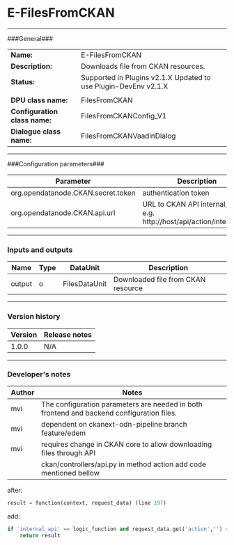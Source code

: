 # E-FilesFromCKAN #
----------

###General###

|                              |                                                               |
|------------------------------|---------------------------------------------------------------|
|**Name:**                     |E-FilesFromCKAN                                                |
|**Description:**              |Downloads file from CKAN resources.                            |
|**Status:**                   |Supported in Plugins v2.1.X Updated to use Plugin-DevEnv v2.1.X |
|                              |                                                               |
|**DPU class name:**           |FilesFromCKAN                                                  | 
|**Configuration class name:** |FilesFromCKANConfig_V1                                         |
|**Dialogue class name:**      |FilesFromCKANVaadinDialog                                      | 

***

###Configuration parameters###

|Parameter                        |Description                             |                                                        
|---------------------------------|----------------------------------------|
|org.opendatanode.CKAN.secret.token |authentication token |
|org.opendatanode.CKAN.api.url |URL to CKAN API internal_api, e.g. http://host/api/action/internal_api  |

***

### Inputs and outputs ###

|Name                |Type       |DataUnit                         |Description                        |
|--------------------|-----------|---------------------------------|-----------------------------------|
|output              |o          |FilesDataUnit                    |Downloaded file from CKAN resource |


***

### Version history ###

|Version            |Release notes                                   |
|-------------------|------------------------------------------------|
|1.0.0              |N/A                                             |                                


***

### Developer's notes ###

|Author            |Notes                 |
|------------------|----------------------|
|mvi               |The configuration parameters are needed in both frontend and backend configuration files. |
|mvi               |dependent on ckanext-odn-pipeline branch feature/edem| 
|mvi               |requires change in CKAN core to allow downloading files through API|
|                  |ckan/controllers/api.py in method action add code mentioned bellow|

after:
```python
result = function(context, request_data) (line 197)
```
add:
```python
if 'internal_api' == logic_function and request_data.get('action','') == 'resource_download':
	return result
```

